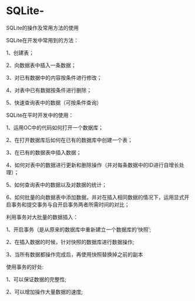 # SQLite-
SQLite的操作及常用方法的使用


SQLite在开发中常用到的方法：

1、创建表；

2、向数据表中插入一条数据；

3、对已有数据中的内容按条件进行修改；

4、对表中已有数据按条件进行删除；

5、快速查询表中的数据（可按条件查询）


SQLite在平时开发中的使用：

1、运用OC中的代码如何打开一个数据库；

2、在打开数据库后如何在已有的数据库中创建一个表；

3、在已有的数据表中插入数据；

4、如何对表中的数据进行更新和删除操作（并对每条数据中的ID进行自增长处理）；

5、如何查询表中的数据以及对数据的统计；

6、如何批量的向数据表中添加数据，并对在插入相同数据的情况下，运用显式开启事务和提交事务与自开启事务两者所需时间的对比；


利用事务对大批量的数据插入：

 1、开启事务（是从原来的数据库中重新建立一个数据库的‘快照’;
 
 2、在插入数据的时候，针对快照的数据库进行数据操作;
 
 3、当所有数据都操作完成后，再使用快照替换掉之前的副本
 
 
 使用事务的好处:
 
 1、可以保证数据的完整性;
 
 2、可以增加操作大量数据的速度;
